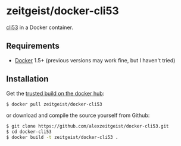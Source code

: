 # zeitgeist/docker-cli53

[cli53](https://github.com/barnybug/cli53) in a Docker container.

## Requirements

* [Docker](https://www.docker.com/) 1.5+ (previous versions may work fine, but I haven't tried)

## Installation

Get the [trusted build on the docker hub](https://registry.hub.docker.com/u/zeitgeist/docker-cli53/):

```bash
$ docker pull zeitgeist/docker-cli53
```

or download and compile the source yourself from Github:

```bash
$ git clone https://github.com/alexzeitgeist/docker-cli53.git
$ cd docker-cli53
$ docker build -t zeitgeist/docker-cli53 .
```
